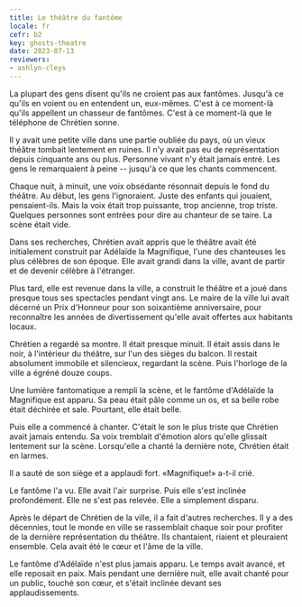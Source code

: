 ```yaml
---
title: Le théâtre du fantôme
locale: fr
cefr: b2
key: ghosts-theatre
date: 2023-07-13
reviewers:
- ashlyn-cleys
---
```


La plupart des gens disent qu'ils ne croient pas aux fantômes. Jusqu'à ce qu'ils en voient ou en entendent un, eux-mêmes. C'est à ce moment-là qu'ils appellent un chasseur de fantômes. C'est à ce moment-là que le téléphone de Chrétien sonne.

Il y avait une petite ville dans une partie oubliée du pays, où un vieux théâtre tombait lentement en ruines. Il n'y avait pas eu de représentation depuis cinquante ans ou plus. Personne vivant n'y était jamais entré. Les gens le remarquaient à peine -- jusqu'à ce que les chants commencent.

Chaque nuit, à minuit, une voix obsédante résonnait depuis le fond du théâtre. Au début, les gens l'ignoraient. Juste des enfants qui jouaient, pensaient-ils. Mais la voix était trop puissante, trop ancienne, trop triste. Quelques personnes sont entrées pour dire au chanteur de se taire. La scène était vide.

Dans ses recherches, Chrétien avait appris que le théâtre avait été initialement construit par Adélaïde la Magnifique, l'une des chanteuses les plus célèbres de son époque. Elle avait grandi dans la ville, avant de partir et de devenir célèbre à l'étranger.

Plus tard, elle est revenue dans la ville, a construit le théâtre et a joué dans presque tous ses spectacles pendant vingt ans. Le maire de la ville lui avait décerné un Prix d'Honneur pour son soixantième anniversaire, pour reconnaître les années de divertissement qu'elle avait offertes aux habitants locaux.

Chrétien a regardé sa montre. Il était presque minuit. Il était assis dans le noir, à l'intérieur du théâtre, sur l'un des sièges du balcon. Il restait absolument immobile et silencieux, regardant la scène. Puis l'horloge de la ville a égréné douze coups.

Une lumière fantomatique a rempli la scène, et le fantôme d'Adélaïde la Magnifique est apparu. Sa peau était pâle comme un os, et sa belle robe était déchirée et sale. Pourtant, elle était belle.

Puis elle a commencé à chanter. C'était le son le plus triste que Chrétien avait jamais entendu. Sa voix tremblait d'émotion alors qu'elle glissait lentement sur la scène. Lorsqu'elle a chanté la dernière note, Chrétien était en larmes.

Il a sauté de son siège et a applaudi fort. «Magnifique!» a-t-il crié.

Le fantôme l'a vu. Elle avait l'air surprise. Puis elle s'est inclinée profondément. Elle ne s'est pas relevée. Elle a simplement disparu.

Après le départ de Chrétien de la ville, il a fait d'autres recherches. Il y a des décennies, tout le monde en ville se rassemblait chaque soir pour profiter de la dernière représentation du théâtre. Ils chantaient, riaient et pleuraient ensemble. Cela avait été le cœur et l'âme de la ville.

Le fantôme d'Adélaïde n'est plus jamais apparu. Le temps avait avancé, et elle reposait en paix. Mais pendant une dernière nuit, elle avait chanté pour un public, touché son cœur, et s'était inclinée devant ses applaudissements.